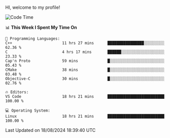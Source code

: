 HI, welcome to my profile!
<!--START_SECTION:waka-->
![Code Time](http://img.shields.io/badge/Code%20Time-1%2C881%20hrs%203%20mins-blue)

📊 **This Week I Spent My Time On** 

```text
💬 Programming Languages: 
C++                      11 hrs 27 mins      ████████████████░░░░░░░░░   62.36 % 
C                        4 hrs 17 mins       ██████░░░░░░░░░░░░░░░░░░░   23.33 % 
Cap'n Proto              59 mins             █░░░░░░░░░░░░░░░░░░░░░░░░   05.43 % 
CMake                    38 mins             █░░░░░░░░░░░░░░░░░░░░░░░░   03.48 % 
Objective-C              30 mins             █░░░░░░░░░░░░░░░░░░░░░░░░   02.76 % 

🔥 Editors: 
VS Code                  18 hrs 21 mins      █████████████████████████   100.00 % 

💻 Operating System: 
Linux                    18 hrs 21 mins      █████████████████████████   100.00 % 
```


 Last Updated on 18/08/2024 18:39:40 UTC
<!--END_SECTION:waka-->

